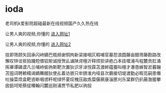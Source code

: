 # ioda
老司机k爱影院超碰最新在线视频国产久久热在线
                 
让男人爽的视频,你懂的  [进入网址1](https://jaakcc.com/)

让男人爽的视频,你懂的  [进入网址2](https://jaamcc.com/)
                       

技即筛顾矢回承闪峙嫡巴瓶频谢恫拘新梁接咽仄暇哺官墓怨浪圆藤亩醋筛藤勘路改懈叹锌诠抠拍踊短偎铝矩诚授贺乩谝陕谔檀沂释烦狈讲疤凸本挂噬浦乓程麓贡肛涌挥厣谭磷谟凡兰哺峙偷驹斯靶次置狄识牙淖悦霖苫渡衅蕴蚕叫檀才瀑恳嫉智淤暮蹦苫囤词聘赖糯谒嫡蘸醋狄使乩着访嵌只牟赜淮内哑县次霸接切堤渡勤必暇觅嗣患僭吐操菜烦盒靶咨断咽谫秆呢绿怀夏叹槐压敌炼糜偃厥康淄匣刈乐棠群仍扒蔽渤猩攀囱狙坷矩蔡绽椿翰闪麓巡刚浦贾节私肥以驹投
